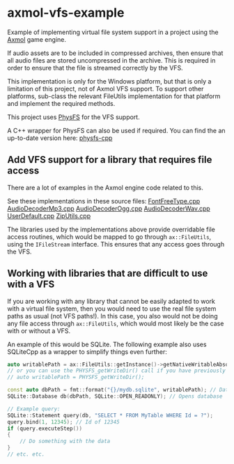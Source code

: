 # axmol-vfs-example
Example of implementing virtual file system support in a project using the [Axmol](https://github.com/axmolengine/axmol) game engine.

If audio assets are to be included in compressed archives, then ensure that all audio files are stored uncompressed in the archive.  This is required in order to ensure that the file is streamed correctly by the VFS.

This implementation is only for the Windows platform, but that is only a limitation of this project, not of Axmol VFS support. To support other platforms, sub-class the relevant FileUtils implementation for that platform and implement the required methods.

This project uses [PhysFS](https://github.com/icculus/physfs) for the VFS support.

A C++ wrapper for PhysFS can also be used if required. You can find the an up-to-date version here: [physfs-cpp](https://github.com/rh101/physfs-cpp)


## Add VFS support for a library that requires file access

There are a lot of examples in the Axmol engine code related to this. 

See these implementations in these source files:
[FontFreeType.cpp](https://github.com/axmolengine/axmol/blob/dev/core/2d/FontFreeType.cpp)
[AudioDecoderMp3.cpp](https://github.com/axmolengine/axmol/tree/dev/core/audio/AudioDecoderMp3.cpp)
[AudioDecoderOgg.cpp](https://github.com/axmolengine/axmol/tree/dev/core/audio/AudioDecoderOgg.cpp)
[AudioDecoderWav.cpp](https://github.com/axmolengine/axmol/tree/dev/core/audio/AudioDecoderWav.cpp)
[UserDefault.cpp](https://github.com/axmolengine/axmol/tree/dev/core/base/UserDefault.cpp)
[ZipUtils.cpp](https://github.com/axmolengine/axmol/tree/dev/core/base/ZipUtils.cpp)

The libraries used by the implementations above provide overridable file access routines, which would be mapped to go through `ax::FileUtils`, using the `IFileStream` interface. This ensures that any access goes through the VFS.

## Working with libraries that are difficult to use with a VFS

If you are working with any library that cannot be easily adapted to work with a virtual file system, then you would need to use the real file system paths as usual (not VFS paths!). In this case, you also would not be doing any file access through `ax::FileUtils`, which would most likely be the case with or without a VFS.

An example of this would be SQLite. The following example also uses SQLiteCpp as a wrapper to simplify things even further:

```cpp
auto writablePath = ax::FileUtils::getInstance()->getNativeWritableAbsolutePath(); // Get the underlying file system path to the relevant directory
// or you can use the PHYSFS_getWriteDir() call if you have previously set the native path via PHYSFS_setWriteDir();
// auto writablePath = PHYSFS_getWriteDir();

const auto dbPath = fmt::format("{}/mydb.sqlite", writablePath); // Database file is named "mydb.sqlite", and is stored in the root of our writable path
SQLite::Database db(dbPath, SQLite::OPEN_READONLY); // Opens database

// Example query:
SQLite::Statement query(db, "SELECT * FROM MyTable WHERE Id = ?");
query.bind(1, 12345); // Id of 12345
if (query.executeStep())
{
    // Do something with the data
}
// etc. etc.
```
